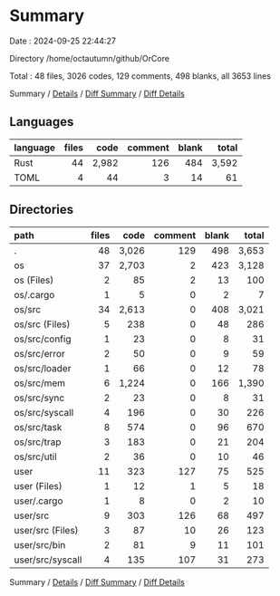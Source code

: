 # Summary

Date : 2024-09-25 22:44:27

Directory /home/octautumn/github/OrCore

Total : 48 files,  3026 codes, 129 comments, 498 blanks, all 3653 lines

Summary / [Details](details.md) / [Diff Summary](diff.md) / [Diff Details](diff-details.md)

## Languages
| language | files | code | comment | blank | total |
| :--- | ---: | ---: | ---: | ---: | ---: |
| Rust | 44 | 2,982 | 126 | 484 | 3,592 |
| TOML | 4 | 44 | 3 | 14 | 61 |

## Directories
| path | files | code | comment | blank | total |
| :--- | ---: | ---: | ---: | ---: | ---: |
| . | 48 | 3,026 | 129 | 498 | 3,653 |
| os | 37 | 2,703 | 2 | 423 | 3,128 |
| os (Files) | 2 | 85 | 2 | 13 | 100 |
| os/.cargo | 1 | 5 | 0 | 2 | 7 |
| os/src | 34 | 2,613 | 0 | 408 | 3,021 |
| os/src (Files) | 5 | 238 | 0 | 48 | 286 |
| os/src/config | 1 | 23 | 0 | 8 | 31 |
| os/src/error | 2 | 50 | 0 | 9 | 59 |
| os/src/loader | 1 | 66 | 0 | 12 | 78 |
| os/src/mem | 6 | 1,224 | 0 | 166 | 1,390 |
| os/src/sync | 2 | 23 | 0 | 8 | 31 |
| os/src/syscall | 4 | 196 | 0 | 30 | 226 |
| os/src/task | 8 | 574 | 0 | 96 | 670 |
| os/src/trap | 3 | 183 | 0 | 21 | 204 |
| os/src/util | 2 | 36 | 0 | 10 | 46 |
| user | 11 | 323 | 127 | 75 | 525 |
| user (Files) | 1 | 12 | 1 | 5 | 18 |
| user/.cargo | 1 | 8 | 0 | 2 | 10 |
| user/src | 9 | 303 | 126 | 68 | 497 |
| user/src (Files) | 3 | 87 | 10 | 26 | 123 |
| user/src/bin | 2 | 81 | 9 | 11 | 101 |
| user/src/syscall | 4 | 135 | 107 | 31 | 273 |

Summary / [Details](details.md) / [Diff Summary](diff.md) / [Diff Details](diff-details.md)